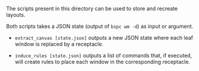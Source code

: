 The scripts present in this directory can be used to store and recreate layouts.

Both scripts takes a JSON state (output of `bspc wm -d`) as input or argument.

- `extract_canvas [state.json]` outputs a new JSON state where each leaf window is replaced by a receptacle.

- `induce_rules [state.json]` outputs a list of commands that, if executed, will create rules to place each window in the corresponding receptacle.

